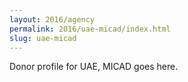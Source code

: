 ```yaml
---
layout: 2016/agency
permalink: 2016/uae-micad/index.html
slug: uae-micad
---
```


Donor profile for UAE, MICAD goes here.

